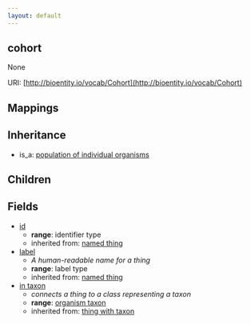 ```yaml
---
layout: default
---
```


## cohort


None

URI: [http://bioentity.io/vocab/Cohort](http://bioentity.io/vocab/Cohort)
## Mappings


## Inheritance

 *  is_a: [population of individual organisms](PopulationOfIndividualOrganisms.html)

## Children



## Fields

 * [id](id.html)
    * __range__: identifier type
    * inherited from: [named thing](NamedThing.html)
 * [label](label.html)
    * _A human-readable name for a thing_
    * __range__: label type
    * inherited from: [named thing](NamedThing.html)
 * [in taxon](in_taxon.html)
    * _connects a thing to a class representing a taxon_
    * __range__: [organism taxon](OrganismTaxon.html)
    * inherited from: [thing with taxon](ThingWithTaxon.html)
